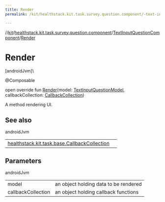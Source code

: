 ```yaml
---
title: Render
permalink: /kit/healthstack.kit.task.survey.question.component/-text-input-question-component/-render.html

---
```

//[kit](../../../index.html)/[healthstack.kit.task.survey.question.component](../index.html)/[TextInputQuestionComponent](index.html)/[Render](-render.html)



# Render



[androidJvm]\




@Composable



open override fun [Render](-render.html)(model: [TextInputQuestionModel](../../healthstack.kit.task.survey.question.model/-text-input-question-model/index.html), callbackCollection: [CallbackCollection](../../healthstack.kit.task.base/-callback-collection/index.html))



A method rendering UI.



## See also


androidJvm

| | |
|---|---|
| [healthstack.kit.task.base.CallbackCollection](../../healthstack.kit.task.base/-callback-collection/index.html) |  |



## Parameters


androidJvm

| | |
|---|---|
| model | an object holding data to be rendered |
| callbackCollection | an object holding callback functions |




